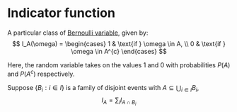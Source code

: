 # Indicator function

A particular class of [Bernoulli variable](202210081010.md), given by:
$$
I_A(\omega) = \begin{cases}
  1 & \text{if } \omega \in A, \\
  0 & \text{if } \omega \in A^{c}
\end{cases}
$$

Here, the random variable takes on the values 1 and 0 with probabilities $P(A)$
and $P(A^{c})$ respectively.

Suppose $\{B_i : i \in I\}$ is a family of disjoint events with $A \subseteq \bigcup_{i \in  I}B_i$,
$$
I_A = \sum_{i} I_{A \cap B_i}
$$


